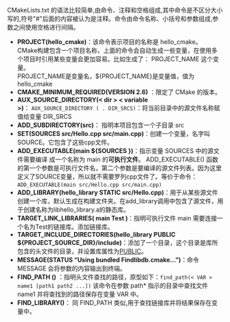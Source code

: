

CMakeLists.txt 的语法比较简单,由命令、注释和空格组成,其中命令是不区分大小写的,符号"#"后面的内容被认为是注释。命令由命令名称、小括号和参数组成,参数之间使用空格进行间隔。

- **PROJECT(hello_cmake)**：该命令表示项目的名称是 hello_cmake。  
    CMake构建包含一个项目名称，上面的命令会自动生成一些变量，在使用多个项目时引用某些变量会更加容易。比如生成了： PROJECT_NAME 这个变量。  
    PROJECT_NAME是变量名，${PROJECT_NAME}是变量值，值为hello_cmake
- **CMAKE_MINIMUM_REQUIRED(VERSION 2.6)** ：限定了 CMake 的版本。
- **AUX_SOURCE_DIRECTORY(< dir > < variable >)**： `AUX_SOURCE_DIRECTORY ( . DIR_SRCS)`：将当前目录中的源文件名称赋值给变量 DIR_SRCS
- **ADD_SUBDIRECTORY(src)**： 指明本项目包含一个子目录 src
- **SET(SOURCES src/Hello.cpp src/main.cpp)**：创建一个变量，名字叫SOURCE。它包含了这些cpp文件。
- **ADD_EXECUTABLE(main ${SOURCES })**：指示变量 SOURCES 中的源文件需要编译 成一个名称为 main 的**可执行文件**。 ADD_EXECUTABLE() 函数的第一个参数是可执行文件名，第二个参数是要编译的源文件列表。因为这里定义了SOURCE变量，所以就不需要罗列cpp文件了。等价于命令：`ADD_EXECUTABLE(main src/Hello.cpp src/main.cpp)`
- **ADD_LIBRARY(hello_library STATIC src/Hello.cpp)**：用于从某些源文件创建一个库，默认生成在构建文件夹。在add_library调用中包含了源文件，用于创建名称为libhello_library.a的静态库。
- **TARGET_LINK_LIBRARIES( main Test )**：指明可执行文件 main 需要连接一个名为Test的链接库。添加链接库。
- **TARGET_INCLUDE_DIRECTORIES(hello_library PUBLIC ${PROJECT_SOURCE_DIR}/include)**：添加了一个目录，这个目录是库所包含的头文件的目录，并设置库属性为[PUBLIC](https://github.com/SFUMECJF/cmake-examples-Chinese/blob/main/01-basic/1.3%20%20Static%20Library.md)。
- **MESSAGE(STATUS “Using bundled Findlibdb.cmake…”)**：命令 MESSAGE 会将参数的内容输出到终端。
- **FIND_PATH ()** ：指明头文件查找的路径，原型如下：`find_path(< VAR > name1 [path1 path2 ...])` 该命令在参数 path* 指示的目录中查找文件 name1 并将查找到的路径保存在变量 VAR 中。
- **FIND_LIBRARY()**： 同 FIND_PATH 类似,用于查找链接库并将结果保存在变量中。